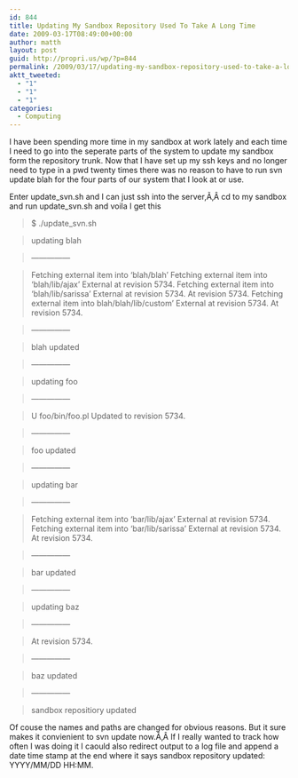 ```yaml
---
id: 844
title: Updating My Sandbox Repository Used To Take A Long Time
date: 2009-03-17T08:49:00+00:00
author: matth
layout: post
guid: http://propri.us/wp/?p=844
permalink: /2009/03/17/updating-my-sandbox-repository-used-to-take-a-long-time/
aktt_tweeted:
  - "1"
  - "1"
  - "1"
categories:
  - Computing
---
```

I have been spending more time in my sandbox at work lately and each time I need to go into the seperate parts of the system to update my sandbox form the repository trunk. Now that I have set up my ssh keys and no longer need to type in a pwd twenty times there was no reason to have to run svn update blah for the four parts of our system that I look at or use.

Enter update\_svn.sh and I can just ssh into the server,Ã‚Â cd to my sandbox and run update\_svn.sh and voila I get this

> $ ./update_svn.sh
  
> updating blah
  
> &#8212;&#8212;&#8212;&#8212;&#8212;
  
> Fetching external item into &#8216;blah/blah&#8217; Fetching external item into &#8216;blah/lib/ajax&#8217; External at revision 5734. Fetching external item into &#8216;blah/lib/sarissa&#8217; External at revision 5734. At revision 5734. Fetching external item into blah/blah/lib/custom&#8217; External at revision 5734. At revision 5734.
  
> &#8212;&#8212;&#8212;&#8212;&#8212;
  
> blah updated
  
> &#8212;&#8212;&#8212;&#8212;&#8212;
  
> updating foo
  
> &#8212;&#8212;&#8212;&#8212;&#8212;
  
> U foo/bin/foo.pl Updated to revision 5734.
  
> &#8212;&#8212;&#8212;&#8212;&#8212;
  
> foo updated
  
> &#8212;&#8212;&#8212;&#8212;&#8212;
  
> updating bar
  
> &#8212;&#8212;&#8212;&#8212;&#8212;
  
> Fetching external item into &#8216;bar/lib/ajax&#8217; External at revision 5734. Fetching external item into &#8216;bar/lib/sarissa&#8217; External at revision 5734. At revision 5734.
  
> &#8212;&#8212;&#8212;&#8212;&#8212;
  
> bar updated
  
> &#8212;&#8212;&#8212;&#8212;&#8212;
  
> updating baz
  
> &#8212;&#8212;&#8212;&#8212;&#8212;
  
> At revision 5734.
  
> &#8212;&#8212;&#8212;&#8212;&#8212;
  
> baz updated
  
> &#8212;&#8212;&#8212;&#8212;&#8212;
  
> sandbox repositiory updated

Of couse the names and paths are changed for obvious reasons. But it sure makes it convienient to svn update now.Ã‚Â If I really wanted to<!--more--> track how often I was doing it I caould also redirect output to a log file and append a date time stamp at the end where it says sandbox repository updated: YYYY/MM/DD HH:MM.